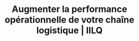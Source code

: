 ---
title: "Augmenter la performance opérationnelle de votre chaîne logistique | IILQ"
description: "Nous vous offrons une série de technologies vous permettant de redéfinir l'expérience client grâce à des processus personnalisés et innovants en plus de croître et prospérer à long terme. Connectivité et accessibilité vous traceront la voie vers le succès. "
draft: false
image: "/img/LOGO_Logistique40.png"
titre: Logistique 4.0
blocks:
  - text: >-
      ## **Contexte de la 4e Révolution industrielle**

      La montée d'internet depuis les dernières décennies a permis d'accomplir d'importants progrès technologiques. La communication en temps réel est devenue un enjeu clé pour les entreprises afin d'agir rapidement sur les activités opérationnelles. L'interconnectivité des systèmes, à travers la chaîne logistique, et des humains accroit l'efficience et la performance des procédés de fabrication. Le principe de faire mieux avec moins prime de plus en plus : économie d'échelle, coûts réduits, meilleure qualité et hausse d'efficacité sont des critères primordiaux à la croissance et à la prospérité à long terme des PME québécoises dans un marché où la concurrence se fait de plus en plus ressentir. 


      Générer des décisions rapidement et obtenir de la flexibilité dans les méthodes de travail pour s'ajuster au contexte de la quatrième révolution industrielle demande l'adoption de techniques et technologies plus sophistiquées ainsi que des systèmes « autonomes » qui permettent le transfert des données. La production de masse se transforme de plus en plus en production personnalisée en utilisant les techniques de différenciation retardée. Ces changements dans les modes de production engendrent notamment des économies d'énergie et de matière, une diminution des bris mécaniques et donc un gain de productivité.
  - text: >-
      ## **La logistique 4.0 : <span>une solution gagnante</span>**

      La logistique 4.0 rassemble une série de technologies vous permettant de redéfinir l'expérience client grâce à des processus personnalisés et innovants vous permettant de croître et prospérer à long terme. Elle s'édifie sur les principes suivants : connectivité et accessibilité. Par la connectivité des logiciels et des équipements, le partage de données et le développement technologiques des procédés, la cybersécurité et l'automatisation, votre performance opérationnelle de votre chaîne logistique augmentera significativement. Cela vous permettra notamment:


      - D'allouer vos ressources plus efficacement
      
      - De réaliser des économies
      
      - D’obtenir des diagnostics quant au fonctionnement de vos systèmes
      
      - D'augmenter votre valeur ajoutée grâce à des indicateurs de performance
      
      - De suivre vos résultats en temps réel
      
      - De réduire les pressions environnementales
  - text: >-
      ## **Conférence et ateliers découverte**

      Grâce à nos solutions logicielles, vos équipements autonomes et la formation de votre personnel, votre passage vers la logistique 4.0 vous permettra de demeurer compétitif et de vous démarquer de vos concurrents. Nous vous proposons donc une solution à titre de levier de performance tout en vous aidant à améliorer continuellement vos pratiques de gestion de votre chaîne logistique. En participant à nos ateliers, vous serez à même de découvrir plus en détail l’univers de la logistique 4.0.
---